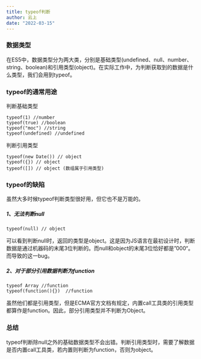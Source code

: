 ```yaml
---
title: typeof判断
author: 云上
date: "2022-03-15"
---
```


### 数据类型

  在ES5中，数据类型分为两大类，分别是基础类型(undefined、null、number、string、boolean)和引用类型(object)。在实际工作中，为判断获取到的数据是什么类型，我们会用到typeof。



### typeof的通常用途

判断基础类型

```
typeof(1) //number
typeof(true) //boolean
typeof("moc") //string
typeof(undefined) //undefined
```

判断引用类型

```
typeof(new Date()) // object
typeof({}) // object
typeof([]) // object (数组属于引用类型)
```



### typeof的缺陷

  虽然大多时候typeof判断类型很好用，但它也不是万能的。

##### 1、无法判断null

```
typeof(null) // object
```

可以看到判断null时，返回的类型是object。这是因为JS语言在最初设计时，判断数据是通过机器码的末尾3位判断的。而null和object的末尾3位恰好都是”000“。而导致的这一bug。

##### 2、对于部分引用数据判断为function

``` 
typeof Array //function
typeof(function(){})  //function
```

虽然他们都是引用类型，但是ECMA官方文档有规定，内置call工具类的引用类型都算作是function。因此，部分引用类型并不判断为Object。

### 总结

  typeof判断除null之外的基础数据类型不会出错。判断引用类型时，需要了解数据是否内置call工具类，若内置则判断为function，否则为object。

